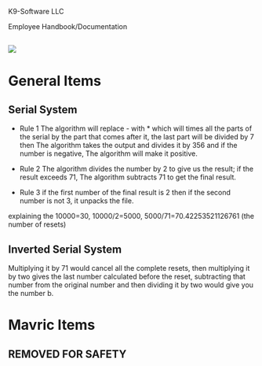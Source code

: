 K9-Software LLC

Employee Handbook/Documentation

## ![](https://lh5.googleusercontent.com/kykSHkGjerkVSMpRGTUARf7cq8AbLlvutsiHOk8XQMOKb1b5rifub5f3mRPbVH1L0y7ds0YTFoNtUphOdEWDeCsAwTD8uBJ24nejyZy9QuklJv5IZtjbdAyixWOCLfIjJdKTwX8Rmo9Y)

  
  
  
  
  
  
  

# General Items

## Serial System

-   Rule 1 The algorithm will replace - with * which will times all the parts of the serial by the part that comes after it, the last part will be divided by 7 then The algorithm takes the output and divides it by 356 and if the number is negative, The algorithm will make it positive.
    
-   Rule 2 The algorithm divides the number by 2 to give us the result; if the result exceeds 71, The algorithm subtracts 71 to get the final result.
    
-   Rule 3 if the first number of the final result is 2 then if the second number is not 3, it unpacks the file.
    

explaining the 10000=30, 10000/2=5000, 5000/71=70.42253521126761 (the number of resets)

## Inverted Serial System

Multiplying it by 71 would cancel all the complete resets, then multiplying it by two gives the last number calculated before the reset, subtracting that number from the original number and then dividing it by two would give you the number b.

  

# Mavric Items

  

## REMOVED FOR SAFETY
